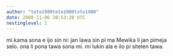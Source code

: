 ```yaml
---
author: "toto1980toto1980toto1980"
date: 2008-11-06 20:53:20 UTC
nestinglevel: 1
---
```

mi kama sona e ijo sin ni: jan lawa sin pi ma Mewika li jan pimeja  
selo. ona li pona tawa sona mi. mi lukin ala e ilo pi sitelen tawa.